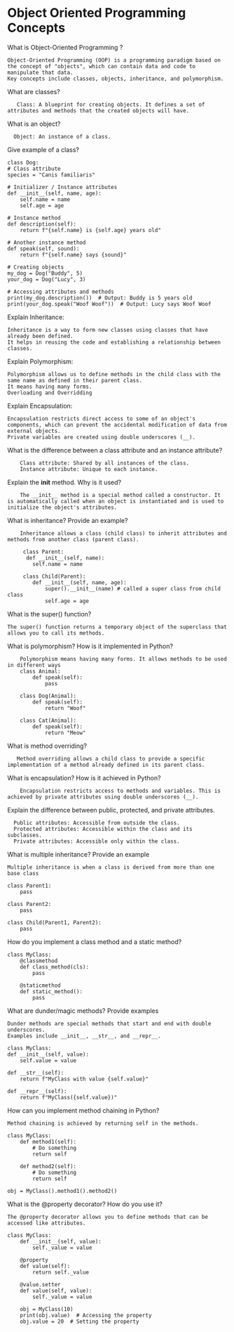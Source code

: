 # Object Oriented Programming Concepts 

What is Object-Oriented Programming ?

    Object-Oriented Programming (OOP) is a programming paradigm based on the concept of "objects", which can contain data and code to manipulate that data. 
    Key concepts include classes, objects, inheritance, and polymorphism.

What are classes?
    
       Class: A blueprint for creating objects. It defines a set of attributes and methods that the created objects will have.
       
What is an object?
    
      Object: An instance of a class.
      
Give example of a class?

    class Dog:
    # Class attribute
    species = "Canis familiaris"

    # Initializer / Instance attributes
    def __init__(self, name, age):
        self.name = name
        self.age = age

    # Instance method
    def description(self):
        return f"{self.name} is {self.age} years old"

    # Another instance method
    def speak(self, sound):
        return f"{self.name} says {sound}"

    # Creating objects
    my_dog = Dog("Buddy", 5)
    your_dog = Dog("Lucy", 3)
    
    # Accessing attributes and methods
    print(my_dog.description())  # Output: Buddy is 5 years old
    print(your_dog.speak("Woof Woof"))  # Output: Lucy says Woof Woof

Explain Inheritance:
    
    Inheritance is a way to form new classes using classes that have already been defined. 
    It helps in reusing the code and establishing a relationship between classes.

Explain Polymorphism:

    Polymorphism allows us to define methods in the child class with the same name as defined in their parent class. 
    It means having many forms.
    Overloading and Overridding                 

Explain Encapsulation:
    
    Encapsulation restricts direct access to some of an object's components, which can prevent the accidental modification of data from external objects.
    Private variables are created using double underscores (__).
    
What is the difference between a class attribute and an instance attribute?
    
        Class attribute: Shared by all instances of the class.
        Instance attribute: Unique to each instance.
        
Explain the __init__ method. Why is it used?
            
        The __init__ method is a special method called a constructor. It is automatically called when an object is instantiated and is used to initialize the object's attributes.

What is inheritance? Provide an example?
    
        Inheritance allows a class (child class) to inherit attributes and methods from another class (parent class).
        
         class Parent:
          def __init__(self, name):
            self.name = name

         class Child(Parent):
            def __init__(self, name, age):
                super().__init__(name) # called a super class from child class
                self.age = age
      
What is the super() function?

    The super() function returns a temporary object of the superclass that allows you to call its methods.

What is polymorphism? How is it implemented in Python?
    
        Polymorphism means having many forms. It allows methods to be used in different ways
        class Animal:
            def speak(self):
                pass
    
        class Dog(Animal):
            def speak(self):
                return "Woof"
        
        class Cat(Animal):
            def speak(self):
                return "Meow"

What is method overriding? 
    
       Method overriding allows a child class to provide a specific implementation of a method already defined in its parent class.
       

What is encapsulation? How is it achieved in Python?
    
        Encapsulation restricts access to methods and variables. This is achieved by private attributes using double underscores (__).

Explain the difference between public, protected, and private attributes.

      Public attributes: Accessible from outside the class.
      Protected attributes: Accessible within the class and its subclasses.
      Private attributes: Accessible only within the class.
      
What is multiple inheritance? Provide an example
    
    Multiple inheritance is when a class is derived from more than one base class
    
    class Parent1:
        pass

    class Parent2:
        pass
    
    class Child(Parent1, Parent2):
        pass

How do you implement a class method and a static method?
    
    class MyClass:
        @classmethod
        def class_method(cls):
            pass

        @staticmethod
        def static_method():
            pass
            
What are dunder/magic methods? Provide examples

              
    Dunder methods are special methods that start and end with double underscores. 
    Examples include __init__, __str__, and __repr__.
    
    class MyClass:
    def __init__(self, value):
        self.value = value

    def __str__(self):
        return f"MyClass with value {self.value}"

    def __repr__(self):
        return f"MyClass({self.value})"

How can you implement method chaining in Python?
    
    Method chaining is achieved by returning self in the methods.
           
    class MyClass:
        def method1(self):
            # Do something
            return self

        def method2(self):
            # Do something
            return self

    obj = MyClass().method1().method2()
          
What is the @property decorator? How do you use it?
    
    The @property decorator allows you to define methods that can be accessed like attributes.
    
    class MyClass:
        def __init__(self, value):
            self._value = value
    
        @property
        def value(self):
            return self._value
    
        @value.setter
        def value(self, value):
            self._value = value
    
        obj = MyClass(10)
        print(obj.value)  # Accessing the property
        obj.value = 20  # Setting the property

            